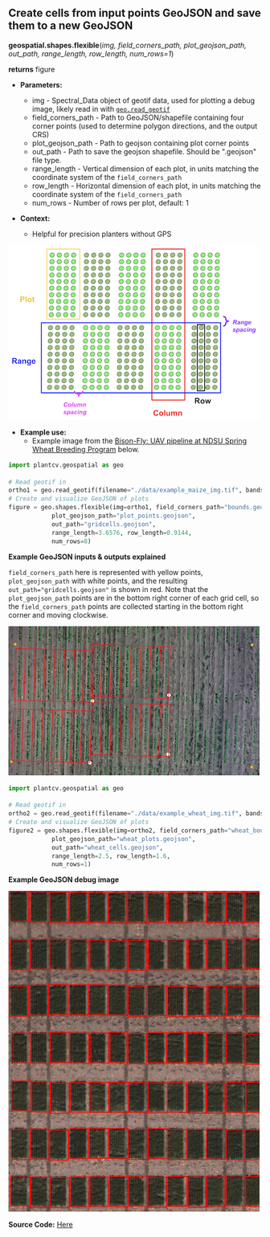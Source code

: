 ## Create cells from input points GeoJSON and save them to a new GeoJSON

**geospatial.shapes.flexible**(*img, field_corners_path, plot_geojson_path, out_path, range_length, row_length, num_rows=1*)

**returns** figure

- **Parameters:**
    - img - Spectral_Data object of geotif data, used for plotting a debug image, likely read in with [`geo.read_geotif`](read_geotif.md)
    - field_corners_path - Path to GeoJSON/shapefile containing four corner points (used to determine polygon directions, and the output CRS)
    - plot_geojson_path - Path to geojson containing plot corner points
    - out_path - Path to save the geojson shapefile. Should be ".geojson" file type. 
    - range_length - Vertical dimension of each plot, in units matching the coordinate system of the `field_corners_path`
    - row_length - Horizontal dimension of each plot, in units matching the coordinate system of the `field_corners_path`
    - num_rows - Number of rows per plot, default: 1

- **Context:**
    - Helpful for precision planters without GPS
    
![Screenshot](documentation_images/row_plot_vocab.png)


- **Example use:**
    - Example image from the [Bison-Fly: UAV pipeline at NDSU Spring Wheat Breeding Program](https://github.com/filipematias23/Bison-Fly) below. 


```python
import plantcv.geospatial as geo

# Read geotif in
ortho1 = geo.read_geotif(filename="./data/example_maize_img.tif", bands="b,g,r,RE,NIR")
# Create and visualize GeoJSON of plots
figure = geo.shapes.flexible(img=ortho1, field_corners_path="bounds.geojson",
            plot_geojson_path="plot_points.geojson",
            out_path="gridcells.geojson", 
            range_length=3.6576, row_length=0.9144,
            num_rows=8)

```
**Example GeoJSON inputs & outputs explained**

`field_corners_path` here is represented with yellow points, `plot_geojson_path` with white points, and the resulting `out_path="gridcells.geojson"` is shown in red. Note that the `plot_geojson_path` points are in the bottom right corner of each grid cell, so the `field_corners_path` points are collected starting in the bottom right corner and moving clockwise. 

![Screenshot](documentation_images/irregular_grid_cells.png)

```python
import plantcv.geospatial as geo

# Read geotif in
ortho2 = geo.read_geotif(filename="./data/example_wheat_img.tif", bands="R,G,B")
# Create and visualize GeoJSON of plots
figure2 = geo.shapes.flexible(img=ortho2, field_corners_path="wheat_bounds.geojson",
            plot_geojson_path="wheat_plots.geojson",
            out_path="wheat_cells.geojson", 
            range_length=2.5, row_length=1.6,
            num_rows=1)

```
**Example GeoJSON debug image**

![Screenshot](documentation_images/flexible_cells.png)

**Source Code:** [Here](https://github.com/danforthcenter/plantcv-geospatial/blob/main/plantcv/geospatial/shapes/flexible.py)
